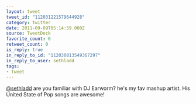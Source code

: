 ```yaml
---
layout: tweet
tweet_id: "112031221579644928"
category: twitter
date: 2011-09-09T05:14:59.000Z
source: TweetDeck
favorite_count: 0
retweet_count: 0
is_reply: true
in_reply_to_id: "112030813549367297"
in_reply_to_user: sethladd
tags:
- tweet
---
```


[@sethladd](https://twitter.com/@sethladd) are you familiar with DJ Earworm? he's my fav mashup artist.  His United State of Pop songs are awesome!

